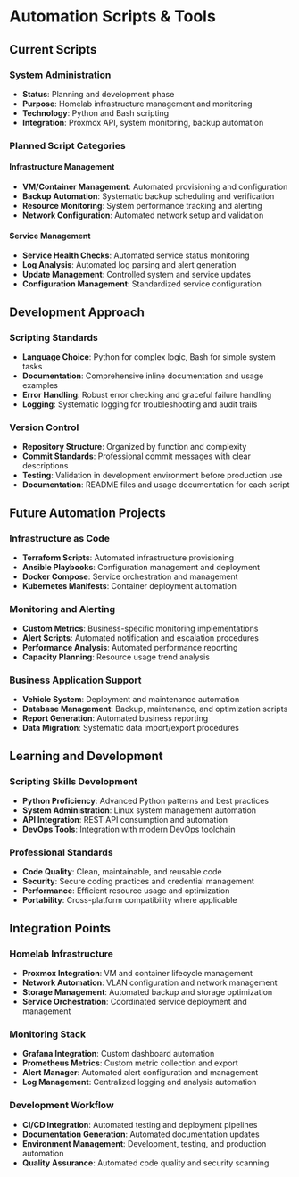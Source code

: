# Automation Scripts & Tools

## Current Scripts

### System Administration
- **Status**: Planning and development phase
- **Purpose**: Homelab infrastructure management and 
monitoring
- **Technology**: Python and Bash scripting
- **Integration**: Proxmox API, system monitoring, backup 
automation

### Planned Script Categories

#### Infrastructure Management
- **VM/Container Management**: Automated provisioning and 
configuration
- **Backup Automation**: Systematic backup scheduling and 
verification
- **Resource Monitoring**: System performance tracking and 
alerting
- **Network Configuration**: Automated network setup and 
validation

#### Service Management
- **Service Health Checks**: Automated service status 
monitoring
- **Log Analysis**: Automated log parsing and alert 
generation
- **Update Management**: Controlled system and service 
updates
- **Configuration Management**: Standardized service 
configuration

## Development Approach

### Scripting Standards
- **Language Choice**: Python for complex logic, Bash for 
simple system tasks
- **Documentation**: Comprehensive inline documentation and 
usage examples
- **Error Handling**: Robust error checking and graceful 
failure handling
- **Logging**: Systematic logging for troubleshooting and 
audit trails

### Version Control
- **Repository Structure**: Organized by function and 
complexity
- **Commit Standards**: Professional commit messages with 
clear descriptions
- **Testing**: Validation in development environment before 
production use
- **Documentation**: README files and usage documentation 
for each script

## Future Automation Projects

### Infrastructure as Code
- **Terraform Scripts**: Automated infrastructure 
provisioning
- **Ansible Playbooks**: Configuration management and 
deployment
- **Docker Compose**: Service orchestration and management
- **Kubernetes Manifests**: Container deployment automation

### Monitoring and Alerting
- **Custom Metrics**: Business-specific monitoring 
implementations
- **Alert Scripts**: Automated notification and escalation 
procedures
- **Performance Analysis**: Automated performance reporting
- **Capacity Planning**: Resource usage trend analysis

### Business Application Support
- **Vehicle System**: Deployment and maintenance automation
- **Database Management**: Backup, maintenance, and 
optimization scripts
- **Report Generation**: Automated business reporting
- **Data Migration**: Systematic data import/export 
procedures

## Learning and Development

### Scripting Skills Development
- **Python Proficiency**: Advanced Python patterns and best 
practices
- **System Administration**: Linux system management 
automation
- **API Integration**: REST API consumption and automation
- **DevOps Tools**: Integration with modern DevOps toolchain

### Professional Standards
- **Code Quality**: Clean, maintainable, and reusable code
- **Security**: Secure coding practices and credential 
management
- **Performance**: Efficient resource usage and optimization
- **Portability**: Cross-platform compatibility where 
applicable

## Integration Points

### Homelab Infrastructure
- **Proxmox Integration**: VM and container lifecycle 
management
- **Network Automation**: VLAN configuration and network 
management
- **Storage Management**: Automated backup and storage 
optimization
- **Service Orchestration**: Coordinated service deployment 
and management

### Monitoring Stack
- **Grafana Integration**: Custom dashboard automation
- **Prometheus Metrics**: Custom metric collection and 
export
- **Alert Manager**: Automated alert configuration and 
management
- **Log Management**: Centralized logging and analysis 
automation

### Development Workflow
- **CI/CD Integration**: Automated testing and deployment 
pipelines
- **Documentation Generation**: Automated documentation 
updates
- **Environment Management**: Development, testing, and 
production automation
- **Quality Assurance**: Automated code quality and security 
scanning
